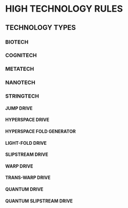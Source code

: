 # HIGH TECHNOLOGY RULES

## TECHNOLOGY TYPES

### BIOTECH

### COGNITECH

### METATECH

### NANOTECH

### STRINGTECH

#### JUMP DRIVE

#### HYPERSPACE DRIVE

#### HYPERSPACE FOLD GENERATOR

#### LIGHT-FOLD DRIVE

#### SLIPSTREAM DRIVE

#### WARP DRIVE

#### TRANS-WARP DRIVE

#### QUANTUM DRIVE

#### QUANTUM SLIPSTREAM DRIVE

